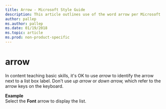 ```yaml
---
title: Arrow - Microsoft Style Guide
description: This article outlines use of the word arrow per Microsoft style guidelines, with an example.
author: pallep
ms.author: pallep
ms.date: 01/19/2018
ms.topic: article
ms.prod: non-product-specific
---
```


# arrow

In content teaching basic skills, it's OK to use *arrow* to identify the arrow next to a list box label. Don't use *up arrow* or *down arrow,* which refer to the arrow keys on the keyboard.

**Example**  
Select the **Font** arrow to display the list.
